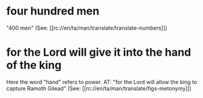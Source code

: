 # four hundred men

"400 men" (See: [[rc://en/ta/man/translate/translate-numbers]])

# for the Lord will give it into the hand of the king

Here the word "hand" refers to power. AT: "for the Lord will allow the king to capture Ramoth Gilead" (See: [[rc://en/ta/man/translate/figs-metonymy]])

